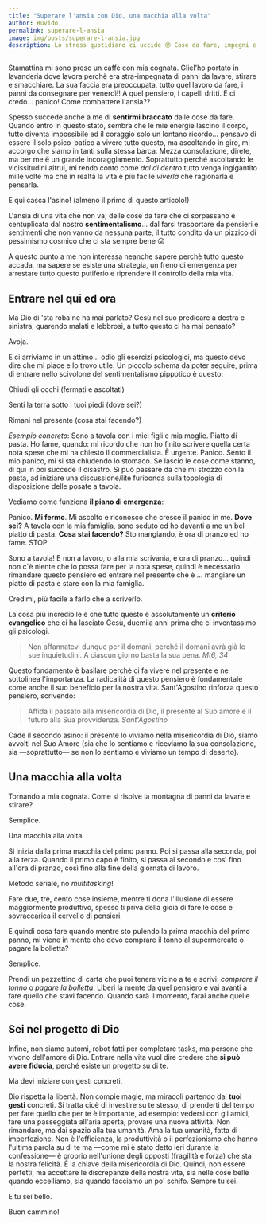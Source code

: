 ```yaml
---
title: "Superare l'ansia con Dio, una macchia alla volta"
author: Ruvido
permalink: superare-l-ansia
image: img/posts/superare-l-ansia.jpg
description: Lo stress quotidiano ci uccide 😵 Cose da fare, impegni e scadenze che sembrano non finire mai. Eppure la soluzione all'ansia del quotidiano ce l'abbiamo. Sta a noi metterla in pratica e fare in modo di prevenire lo stress investendo sulla nostra vita.
---
```


Stamattina mi sono preso un caffè con mia cognata. Gliel'ho portato in lavanderia dove lavora perchè era stra-impegnata di panni da lavare, stirare e smacchiare. La sua faccia era preoccupata, tutto quel lavoro da fare, i panni da consegnare per venerdì!! A quel pensiero, i capelli dritti. E ci credo... panico! Come combattere l'ansia??

Spesso succede anche a me di **sentirmi braccato** dalle cose da fare. Quando entro in questo stato, sembra che le mie energie lascino il corpo, tutto diventa impossibile ed il coraggio solo un lontano ricordo… pensavo di essere il solo psico-patico a vivere tutto questo, ma ascoltando in giro, mi accorgo che siamo in tanti sulla stessa barca. Mezza consolazione, direte, ma per me è un grande incoraggiamento. Soprattutto perché ascoltando le vicissitudini altrui, mi rendo conto come *dal di dentro* tutto venga ingigantito mille volte ma che in realtà la vita è più facile *viverla* che ragionarla e pensarla.

E qui casca l'asino! (almeno il primo di questo articolo!)

L'ansia di una vita che non va, delle cose da fare che ci sorpassano è centuplicata dal nostro **sentimentalismo**... dal farsi trasportare da pensieri e sentimenti che non vanno da nessuna parte, il tutto condito da un pizzico di pessimismo cosmico che ci sta sempre bene 😝

A questo punto a me non interessa neanche sapere perchè tutto questo accada, ma sapere se esiste una strategia, un freno di emergenza per arrestare tutto questo putiferio e riprendere il controllo della mia vita.

## Entrare nel qui ed ora

Ma Dio di 'sta roba ne ha mai parlato? Gesù nel suo predicare a destra e sinistra, guarendo malati e lebbrosi, a tutto questo ci ha mai pensato?

Avoja.

E ci arriviamo in un attimo... odio gli esercizi psicologici, ma questo devo dire che mi piace e lo trovo utile. Un piccolo schema da poter seguire, prima di entrare nello scivolone del sentimentalismo pippotico è questo:

Chiudi gli occhi (fermati e ascoltati)

Senti la terra sotto i tuoi piedi (dove sei?)

Rimani nel presente (cosa stai facendo?)

*Esempio concreto*: Sono a tavola con i miei figli e mia moglie. Piatto di pasta. Ho fame, quando: mi ricordo che non ho finito scrivere quella certa nota spese che mi ha chiesto il commercialista. È urgente. Panico. Sento il mio panico, mi si sta chiudendo lo stomaco. Se lascio le cose come stanno, di qui in poi succede il disastro. Si può passare da che mi strozzo con la pasta, ad iniziare una discussione/lite furibonda sulla topologia di disposizione delle posate a tavola.

Vediamo come funziona **il piano di emergenza**:

Panico. **Mi fermo**. Mi ascolto e riconosco che cresce il panico in me. **Dove sei?** A tavola con la mia famiglia, sono seduto ed ho davanti a me un bel piatto di pasta. **Cosa stai facendo?** Sto mangiando, è ora di pranzo ed ho fame. STOP.

Sono a tavola! E non a lavoro, o alla mia scrivania, è ora di pranzo... quindi non c`è niente che io possa fare per la nota spese, quindi è necessario rimandare questo pensiero ed entrare nel presente che è ... mangiare un piatto di pasta e stare con la mia famiglia.

Credimi, più facile a farlo che a scriverlo.

La cosa più incredibile è che tutto questo è assolutamente un **criterio evangelico** che ci ha lasciato Gesù, duemila anni prima che ci inventassimo gli psicologi.

> Non affannatevi dunque per il domani, perché il domani avrà già le sue inquietudini. A ciascun giorno basta la sua pena. <cite>Mt6, 34</cite>

Questo fondamento è basilare perchè ci fa vivere nel presente e ne sottolinea l'importanza. La radicalità di questo pensiero è fondamentale come anche il suo beneficio per la nostra vita. Sant'Agostino rinforza questo pensiero, scrivendo:

> Affida il passato alla misericordia di Dio, il presente al Suo amore e il futuro alla Sua provvidenza. <cite>Sant'Agostino</cite>

Cade il secondo asino: il presente lo viviamo nella misericordia di Dio, siamo avvolti nel Suo Amore (sia che lo sentiamo e riceviamo la sua consolazione, sia —soprattutto— se non lo sentiamo e viviamo un tempo di deserto).

## Una macchia alla volta

Tornando a mia cognata. Come si risolve la montagna di panni da lavare e stirare?

Semplice.

Una macchia alla volta.

Si inizia dalla prima macchia del primo panno. Poi si passa alla seconda, poi alla terza. Quando il primo capo è finito, si passa al secondo e così fino all'ora di pranzo, così fino alla fine della giornata di lavoro.

Metodo seriale, no *multitasking*!

Fare due, tre, cento cose insieme, mentre ti dona l'illusione di essere maggiormente produttivo, spesso ti priva della gioia di fare le cose e sovraccarica il cervello di pensieri.

E quindi cosa fare quando mentre sto pulendo la prima macchia del primo panno, mi viene in mente che devo comprare il tonno al supermercato o pagare la bolletta?

Semplice.

Prendi un pezzettino di carta che puoi tenere vicino a te e scrivi: *comprare il tonno* o *pagare la bolletta*. Liberi la mente da quel pensiero e vai avanti a fare quello che stavi facendo. Quando sarà il momento, farai anche quelle cose.

## Sei nel progetto di Dio

Infine, non siamo automi, robot fatti per completare tasks, ma persone che vivono dell'amore di Dio. Entrare nella vita vuol dire credere che **si può avere fiducia**, perché esiste un progetto su di te.

Ma devi iniziare con gesti concreti. 

Dio rispetta la libertà. Non compie magie, ma miracoli partendo dai **tuoi gesti** concreti. Si tratta cioè di investire su te stesso, di prenderti del tempo per fare quello che per te è importante, ad esempio: vedersi con gli amici, fare una passeggiata all'aria aperta, provare una nuova attività. Non rimandare, ma dai spazio alla tua umanità. Ama la tua umanità, fatta di imperfezione. Non è l'efficienza, la produttività o il perfezionismo che hanno l'ultima parola su di te ma —come mi è stato detto ieri durante la confessione— è proprio nell'unione degli opposti (fragilità e forza) che sta la nostra felicità. È la chiave della misericordia di Dio. Quindi, non essere perfetti, ma accettare le discrepanze della nostra vita, sia nelle cose belle quando eccelliamo, sia quando facciamo un po' schifo. Sempre tu sei.

E tu sei bello.

Buon cammino!


